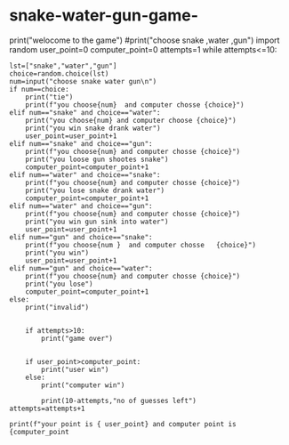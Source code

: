 # snake-water-gun-game-

print("welocome to the game")
#print("choose snake ,water ,gun")
import random
user_point=0
computer_point=0
attempts=1
while attempts<=10:
    
     
    lst=["snake","water","gun"]
    choice=random.choice(lst)
    num=input("choose snake water gun\n")
    if num==choice:
        print("tie")
        print(f"you choose{num}  and computer chosse {choice}")
    elif num=="snake" and choice=="water":
        print("you choose{num} and computer choose {choice}")
        print("you win snake drank water")
        user_point=user_point+1
    elif num=="snake" and choice=="gun":
        print(f"you choose{num} and computer chosse {choice}")
        print("you loose gun shootes snake")
        computer_point=computer_point+1
    elif num=="water" and choice=="snake":
        print(f"you choose{num} and computer chosse {choice}")
        print("you lose snake drank water")
        computer_point=computer_point+1
    elif num=="water" and choice=="gun":
        print(f"you choose{num} and computer chosse {choice}")
        print("you win gun sink into water")
        user_point=user_point+1
    elif num=="gun" and choice=="snake":
        print(f"you choose{num }  and computer chosse   {choice}")
        print("you win")
        user_point=user_point+1
    elif num=="gun" and choice=="water":
        print(f"you choose{num} and computer chosse {choice}")
        print("you lose")
        computer_point=computer_point+1
    else:
        print("invalid")
        
        
        if attempts>10:
            print("game over")
            
        
        if user_point>computer_point:
            print("user win")
        else:
            print("computer win")
            
            print(10-attempts,"no of guesses left")
    attempts=attempts+1
        
    print(f"your point is { user_point} and computer point is {computer_point
